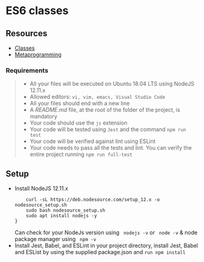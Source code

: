 # ES6 classes
## Resources
- [Classes](https://intranet.alxswe.com/rltoken/IDo2mlwrId8srxeBNEjftw)
- [Metaprogramming](https://intranet.alxswe.com/rltoken/CQS69TtR8objrRABVPVNZA)

### Requirements
> - All your files will be executed on Ubuntu 18.04 LTS using NodeJS 12.11.x
> - Allowed editors: ```vi, vim, emacs, Visual Studio Code```
> - All your files should end with a new line
> - A *README.md* file, at the root of the folder of the project, is mandatory
> - Your code should use the ```js``` extension
> - Your code will be tested using ```Jest``` and the command ```npm run test```
> - Your code will be verified against lint using ESLint
> - Your code needs to pass all the tests and lint. You can verify the <br>entire project running ```npm run full-test```

## Setup
- Install NodeJS 12.11.x
    ``` {
        curl -sL https://deb.nodesource.com/setup_12.x -o nodesource_setup.sh
        sudo bash nodesource_setup.sh
        sudo apt install nodejs -y
    }
    ```
    Can check for your NodeJs version using ``` nodejs -v``` or  ``` node -v``` & node package manager using ``` npm -v``` 
- Install Jest, Babel, and ESLint
    in your project directory, install Jest, Babel and ESList by using the supplied package.json and ```run npm install```
    